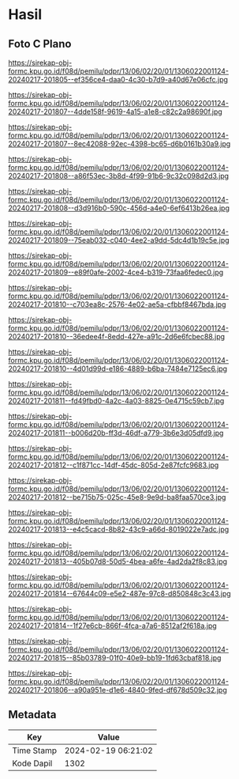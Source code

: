 # Hasil

## Foto C Plano

https://sirekap-obj-formc.kpu.go.id/f08d/pemilu/pdpr/13/06/02/20/01/1306022001124-20240217-201805--ef356ce4-daa0-4c30-b7d9-a40d67e06cfc.jpg

https://sirekap-obj-formc.kpu.go.id/f08d/pemilu/pdpr/13/06/02/20/01/1306022001124-20240217-201807--4dde158f-9619-4a15-a1e8-c82c2a98690f.jpg

https://sirekap-obj-formc.kpu.go.id/f08d/pemilu/pdpr/13/06/02/20/01/1306022001124-20240217-201807--8ec42088-92ec-4398-bc65-d6b0161b30a9.jpg

https://sirekap-obj-formc.kpu.go.id/f08d/pemilu/pdpr/13/06/02/20/01/1306022001124-20240217-201808--a86f53ec-3b8d-4f99-91b6-9c32c098d2d3.jpg

https://sirekap-obj-formc.kpu.go.id/f08d/pemilu/pdpr/13/06/02/20/01/1306022001124-20240217-201808--d3d916b0-590c-456d-a4e0-6ef6413b26ea.jpg

https://sirekap-obj-formc.kpu.go.id/f08d/pemilu/pdpr/13/06/02/20/01/1306022001124-20240217-201809--75eab032-c040-4ee2-a9dd-5dc4d1b19c5e.jpg

https://sirekap-obj-formc.kpu.go.id/f08d/pemilu/pdpr/13/06/02/20/01/1306022001124-20240217-201809--e89f0afe-2002-4ce4-b319-73faa6fedec0.jpg

https://sirekap-obj-formc.kpu.go.id/f08d/pemilu/pdpr/13/06/02/20/01/1306022001124-20240217-201810--c703ea8c-2576-4e02-ae5a-cfbbf8467bda.jpg

https://sirekap-obj-formc.kpu.go.id/f08d/pemilu/pdpr/13/06/02/20/01/1306022001124-20240217-201810--36edee4f-8edd-427e-a91c-2d6e6fcbec88.jpg

https://sirekap-obj-formc.kpu.go.id/f08d/pemilu/pdpr/13/06/02/20/01/1306022001124-20240217-201810--4d01d99d-e186-4889-b6ba-7484e7125ec6.jpg

https://sirekap-obj-formc.kpu.go.id/f08d/pemilu/pdpr/13/06/02/20/01/1306022001124-20240217-201811--fd49fbd0-4a2c-4a03-8825-0e4715c59cb7.jpg

https://sirekap-obj-formc.kpu.go.id/f08d/pemilu/pdpr/13/06/02/20/01/1306022001124-20240217-201811--b006d20b-ff3d-46df-a779-3b6e3d05dfd9.jpg

https://sirekap-obj-formc.kpu.go.id/f08d/pemilu/pdpr/13/06/02/20/01/1306022001124-20240217-201812--c1f871cc-14df-45dc-805d-2e87fcfc9683.jpg

https://sirekap-obj-formc.kpu.go.id/f08d/pemilu/pdpr/13/06/02/20/01/1306022001124-20240217-201812--be715b75-025c-45e8-9e9d-ba8faa570ce3.jpg

https://sirekap-obj-formc.kpu.go.id/f08d/pemilu/pdpr/13/06/02/20/01/1306022001124-20240217-201813--e4c5cacd-8b82-43c9-a66d-8019022e7adc.jpg

https://sirekap-obj-formc.kpu.go.id/f08d/pemilu/pdpr/13/06/02/20/01/1306022001124-20240217-201813--405b07d8-50d5-4bea-a6fe-4ad2da2f8c83.jpg

https://sirekap-obj-formc.kpu.go.id/f08d/pemilu/pdpr/13/06/02/20/01/1306022001124-20240217-201814--67644c09-e5e2-487e-97c8-d850848c3c43.jpg

https://sirekap-obj-formc.kpu.go.id/f08d/pemilu/pdpr/13/06/02/20/01/1306022001124-20240217-201814--1f27e6cb-866f-4fca-a7a6-8512af2f618a.jpg

https://sirekap-obj-formc.kpu.go.id/f08d/pemilu/pdpr/13/06/02/20/01/1306022001124-20240217-201815--85b03789-01f0-40e9-bb19-1fd63cbaf818.jpg

https://sirekap-obj-formc.kpu.go.id/f08d/pemilu/pdpr/13/06/02/20/01/1306022001124-20240217-201806--a90a951e-d1e6-4840-9fed-df678d509c32.jpg


## Metadata

| Key        | Value               |
| ---------- | ------------------- |
| Time Stamp | 2024-02-19 06:21:02 |
| Kode Dapil | 1302                |



